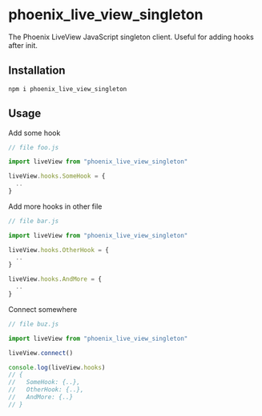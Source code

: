 # phoenix_live_view_singleton

The Phoenix LiveView JavaScript singleton client. Useful for adding hooks after init.

## Installation

```shell
npm i phoenix_live_view_singleton
```

## Usage

Add some hook
```javascript
// file foo.js

import liveView from "phoenix_live_view_singleton"

liveView.hooks.SomeHook = {
  ..
}
```

Add more hooks in other file
```javascript
// file bar.js

import liveView from "phoenix_live_view_singleton"

liveView.hooks.OtherHook = {
  ..
}

liveView.hooks.AndMore = {
  ..
}
```

Connect somewhere
```javascript
// file buz.js

import liveView from "phoenix_live_view_singleton"

liveView.connect()

console.log(liveView.hooks)
// {
//   SomeHook: {..},
//   OtherHook: {..},
//   AndMore: {..}
// }
```
